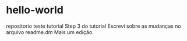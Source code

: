 # hello-world
repositorio teste tutorial
Step 3 do tutorial
Escrevi sobre as mudanças no arquivo readme.dm
Mais um edição.
